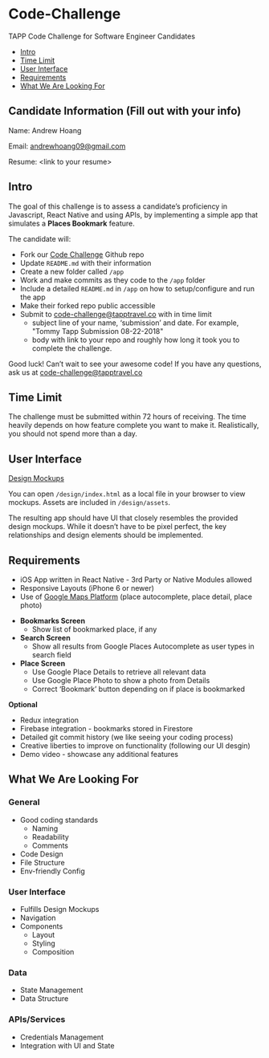 # Code-Challenge
TAPP Code Challenge for Software Engineer Candidates

- [Intro](#intro)
- [Time Limit](#time-limit)
- [User Interface](#user-interface)
- [Requirements](#requirements)
- [What We Are Looking For](#what-we-are-looking-for)

## Candidate Information (Fill out with your info)

Name: Andrew Hoang

Email: andrewhoang09@gmail.com

Resume: \<link to your resume>

## Intro

The goal of this challenge is to assess a candidate’s proficiency in Javascript, React Native and using APIs, by implementing a simple app that simulates a **Places Bookmark** feature.

The candidate will:
* Fork our [Code Challenge](https://github.com/TAPP-Travel/Code-Challenge/tree/master) Github repo
* Update `README.md` with their information
* Create a new folder called `/app`
* Work and make commits as they code to the `/app` folder
* Include a detailed `README.md` in `/app` on how to setup/configure and run the app
* Make their forked repo public accessible
* Submit to code-challenge@tapptravel.co with in time limit
  * subject line of your name, ‘submission’ and date. For example, "Tommy Tapp Submission 08-22-2018"
  * body with link to your repo and roughly how long it took you to complete the challenge.
  
Good luck! Can’t wait to see your awesome code! If you have any questions, ask us at code-challenge@tapptravel.co

## Time Limit

The challenge must be submitted within 72 hours of receiving. The time heavily depends on how feature complete you want to make it. Realistically, you should not spend more than a day.

## User Interface
[Design Mockups](https://github.com/TAPP-Travel/Code-Challenge/tree/master/design)

You can open `/design/index.html` as a local file in your browser to view mockups. Assets are included in `/design/assets`.

The resulting app should have UI that closely resembles the provided design mockups. While it doesn’t have to be pixel perfect, the key relationships and design elements should be implemented.

## Requirements

- iOS App written in React Native - 3rd Party or Native Modules allowed
- Responsive Layouts (iPhone 6 or newer)
- Use of [Google Maps Platform](https://developers.google.com/maps/documentation/) (place autocomplete, place detail, place photo)

* __Bookmarks Screen__
  * Show list of bookmarked place, if any
* __Search Screen__
  * Show all results from Google Places Autocomplete as user types in search field
* __Place Screen__
  * Use Google Place Details to retrieve all relevant data
  * Use Google Place Photo to show a photo from Details
  * Correct ‘Bookmark’ button depending on if place is bookmarked
  
__Optional__

* Redux integration
* Firebase integration - bookmarks stored in Firestore
* Detailed git commit history (we like seeing your coding process)
* Creative liberties to improve on functionality (following our UI desgin)
* Demo video - showcase any additional features

## What We Are Looking For

### General
  * Good coding standards
    * Naming
    * Readability
    * Comments
  * Code Design
  * File Structure
  * Env-friendly Config

### User Interface
  * Fulfills Design Mockups
  * Navigation
  * Components
    * Layout
    * Styling
    * Composition

### Data
  * State Management
  * Data Structure

### APIs/Services
  * Credentials Management
  * Integration with UI and State
